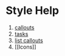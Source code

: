# Style Help

1. [callouts](Style%20Preview.md#callouts)
2. [tasks](Style%20Preview.md#tasks)
3. [list callouts](Style%20Preview.md#list%20callouts)
4. [[Icons]]

